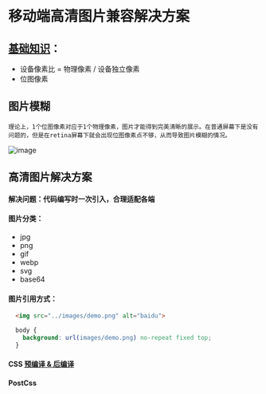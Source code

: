 # 移动端高清图片兼容解决方案

## [基础知识](http://div.io/topic/1092)：

- 设备像素比 = 物理像素 / 设备独立像素 
- 位图像素


## 图片模糊
```
理论上，1个位图像素对应于1个物理像素，图片才能得到完美清晰的展示。在普通屏幕下是没有问题的，但是在retina屏幕下就会出现位图像素点不够，从而导致图片模糊的情况。
```
![image](http://divio.qiniudn.com/Fuex59zSiV9pbaJG-s9wg_UpCERP)



## 高清图片解决方案
#### 解决问题：代码编写时一次引入，合理适配各端

#### 图片分类：
  - jpg
  - png
  - gif
  - webp
  - svg
  - base64


#### 图片引用方式：

```html
  <img src="../images/demo.png" alt="baidu">
```

```css
  body {
    background: url(images/demo.png) no-repeat fixed top;
  }
```

#### CSS  [预编译 & 后编译](http://www.kuqin.com/shuoit/20150210/344790.html)

#### PostCss
